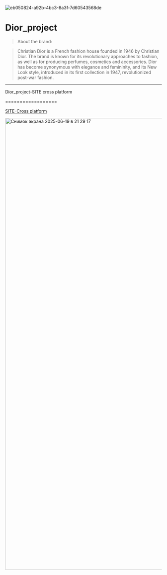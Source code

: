 
![eb050824-a92b-4bc3-8a3f-7d60543568de](https://github.com/user-attachments/assets/051a7e37-9f29-40d2-ac8f-053958ce162f)

Dior_project
==================
> About the brand:

> Christian Dior
is a French fashion house founded in 1946 by Christian Dior. The brand is known for its revolutionary approaches to fashion, as well as for producing perfumes, cosmetics and accessories. Dior has become synonymous with elegance and femininity, and its New Look style, introduced in its first collection in 1947, revolutionized post-war fashion.
------------------

Dior_project-SITE
cross platform

==================

[SITE-Cross platform](https://www.example.com)

<img width="1454" alt="Снимок экрана 2025-06-19 в 21 29 17" src="https://github.com/user-attachments/assets/ca93d0fe-7390-4a11-93cf-4a91861d913e" />
